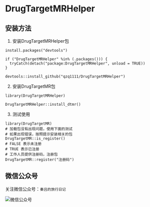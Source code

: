# DrugTargetMRHelper

## 安装方法

1. 安装DrugTargetMRHelper包

```
install.packages("devtools")

if ("DrugTargetMRHelper" %in% (.packages())) {
  tryCatch(detach("package:DrugTargetMRHelper", unload = TRUE))
}

devtools::install_github("qzq1111/DrugTargetMRHelper")
```

2. 安装DrugTargetMR包

```
library(DrugTargetMRHelper)

DrugTargetMRHelper::install_dtmr()
```

3. 测试使用
```
library(DrugTargetMR)
# 加载包没有出现问题，使用下面的测试
# 如果出现错误，按照提示安装相关的包
DrugTargetMR::is_register()
# FALSE 表示未注册 
# TRUE 表示已注册
# 工作人员提供注册码，注册包
DrugTargetMR::register("注册码")
```

## 微信公众号

关注微信公众号：`秦吕的旅行日记`

![微信公众号](./img/qinlv2013.png)
